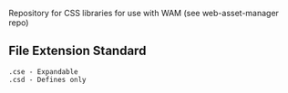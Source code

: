 Repository for CSS libraries for use with WAM (see web-asset-manager repo)


File Extension Standard
---

    .cse - Expandable
    .csd - Defines only